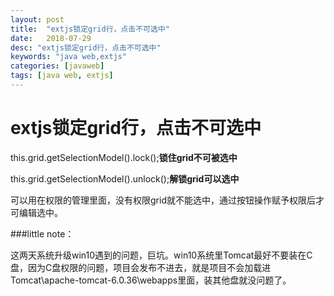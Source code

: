 ```yaml
---
layout: post
title:  "extjs锁定grid行，点击不可选中"
date:   2018-07-29
desc: "extjs锁定grid行，点击不可选中"
keywords: "java web,extjs"
categories: [javaweb]
tags: [java web, extjs]
---
```



# extjs锁定grid行，点击不可选中


this.grid.getSelectionModel().lock();**锁住grid不可被选中**

this.grid.getSelectionModel().unlock();**解锁grid可以选中**

可以用在权限的管理里面，没有权限grid就不能选中，通过按钮操作赋予权限后才可编辑选中。

###little note：

这两天系统升级win10遇到的问题，巨坑。win10系统里Tomcat最好不要装在C盘，因为C盘权限的问题，项目会发布不进去，就是项目不会加载进Tomcat\apache-tomcat-6.0.36\webapps里面，装其他盘就没问题了。
